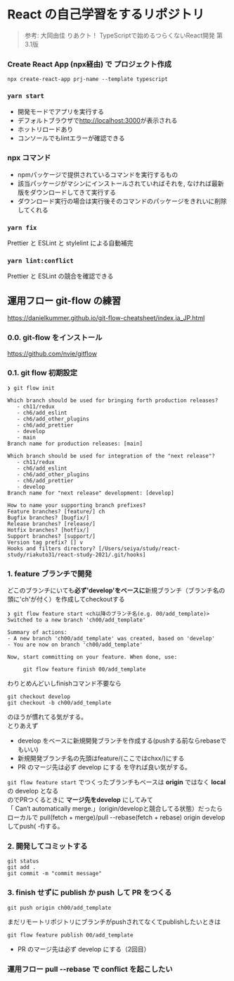 # React の自己学習をするリポジトリ
> 参考: 大岡由佳 りあクト！ TypeScriptで始めるつらくないReact開発 第3.1版 
### Create React App (npx経由) で プロジェクト作成
```
npx create-react-app prj-name --template typescript
```
### `yarn start`
* 開発モードでアプリを実行する
* デフォルトブラウザで[http://localhost:3000](http://localhost:3000)が表示される
* ホットリロードあり
* コンソールでもlintエラーが確認できる

### npx コマンド
* npmパッケージで提供されているコマンドを実行するもの
* 該当パッケージがマシンにインストールされていればそれを, なければ最新版をダウンロードしてきて実行する
* ダウンロード実行の場合は実行後そのコマンドのパッケージをきれいに削除してくれる

### `yarn fix`
Prettier と ESLint と stylelint による自動補完

### `yarn lint:conflict`
Prettier と ESLint の競合を確認できる

## 運用フロー git-flow の練習
https://danielkummer.github.io/git-flow-cheatsheet/index.ja_JP.html
### 0.0. git-flow をインストール
https://github.com/nvie/gitflow

### 0.1. git flow 初期設定
```
❯ git flow init

Which branch should be used for bringing forth production releases?
   - ch11/redux
   - ch6/add_eslint
   - ch6/add_other_plugins
   - ch6/add_prettier
   - develop
   - main
Branch name for production releases: [main] 

Which branch should be used for integration of the "next release"?
   - ch11/redux
   - ch6/add_eslint
   - ch6/add_other_plugins
   - ch6/add_prettier
   - develop
Branch name for "next release" development: [develop] 

How to name your supporting branch prefixes?
Feature branches? [feature/] ch
Bugfix branches? [bugfix/] 
Release branches? [release/] 
Hotfix branches? [hotfix/] 
Support branches? [support/] 
Version tag prefix? [] v
Hooks and filters directory? [/Users/seiya/study/react-study/riakuto31/react-study-2021/.git/hooks] 
```

### 1. feature ブランチで開発
どこのブランチにいても**必ず'develop'をベースに**新規ブランチ（ブランチ名の頭に'ch'が付く）を作成してcheckoutする
```
❯ git flow feature start <ch以降のブランチ名(e.g. 00/add_template)>
Switched to a new branch 'ch00/add_template'

Summary of actions:
- A new branch 'ch00/add_template' was created, based on 'develop'
- You are now on branch 'ch00/add_template'

Now, start committing on your feature. When done, use:

     git flow feature finish 00/add_template

```
わりとめんどいしfinishコマンド不要なら
```
git checkout develop
git checkout -b ch00/add_template
```
のほうが慣れてる気がする。  
とりあえず
* develop をベースに新規開発ブランチを作成する(pushする前ならrebaseでもいい)
* 新規開発ブランチ名の先頭はfeature/(ここではchxx/)にする
* PR のマージ先は必ず develop にする
を守れば良い気がする。  

`git flow feature start` でつくったブランチもベースは **origin** ではなく **local** の develop となる  
のでPRつくるときに **マージ先をdevelop** にしてみて  
「 Can’t automatically merge.」(origin/developと競合してる状態）だったら  
ローカルで pull(fetch + merge)/pull --rebase(fetch + rebase) origin develop してpush( -f)する。

### 2. 開発してコミットする
```
git status
git add .
git commit -m "commit message"
```

### 3. finish せずに publish か push して PR をつくる
```
git push origin ch00/add_template
```
まだリモートリポジトリにブランチがpushされてなくてpublishしたいときは
```
git flow feature publish 00/add_template
```
* PR のマージ先は必ず develop にする（2回目）
### 運用フロー pull --rebase で conflict を起こしたい
